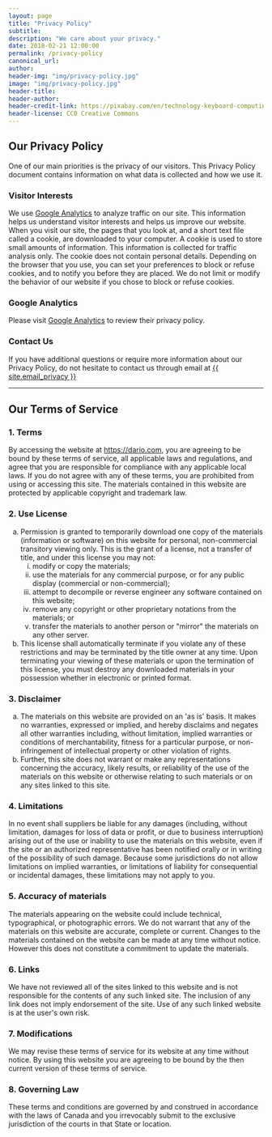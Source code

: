 ```yaml
---
layout: page
title: "Privacy Policy"
subtitle:
description: "We care about your privacy."
date: 2018-02-21 12:00:00
permalink: /privacy-policy
canonical_url:
author:
header-img: "img/privacy-policy.jpg"
image: "img/privacy-policy.jpg"
header-title:
header-author:
header-credit-link: https://pixabay.com/en/technology-keyboard-computing-785742/
header-license: CC0 Creative Commons
---
```


<h2>Our Privacy Policy</h2>

<p>One of our main priorities is the privacy of our visitors. This Privacy Policy document contains information on what data is
   collected and how we use it.</p>

<h3>Visitor Interests</h3>
<p>We use <a href=https://www.google.com/policies/privacy/partners/>Google Analytics</a> to analyze traffic on our site. This information
   helps us understand visitor interests and helps us improve our website. When you visit our site, the pages that you look at, and a
   short text file called a cookie, are downloaded to your computer. A cookie is used to store small amounts of information. This
   information is collected for traffic analysis only. The cookie does not contain personal details. Depending on the browser that you
   use, you can set your preferences to block or refuse cookies, and to notify you before they are placed. We do not limit or modify the
   behavior of our website if you chose to block or refuse cookies.</p>

<h3>Google Analytics</h3>
<p>Please visit <a href=https://www.google.com/policies/privacy/partners/>Google Analytics</a> to review their privacy policy.</p>

<h3>Contact Us</h3>
<p>If you have additional questions or require more information about our Privacy Policy, do not hesitate to contact us through email at
   <a href="mailto:{{ site.email_privacy }}">{{ site.email_privacy }}</a></p>

<hr>

<h2><a id="TOS">Our Terms of Service</a></h2>
<h3>1. Terms</h3>
<p>By accessing the website at <a href="https://dario.com">https://dario.com</a>, you are agreeing to be bound by these terms of service, all applicable laws and regulations, and agree that you are responsible for compliance with any applicable local laws. If you do not agree with any of these terms, you are prohibited from using or accessing this site. The materials contained in this website are protected by applicable copyright and trademark law.</p>
<h3>2. Use License</h3>
<ol type="a">
   <li>Permission is granted to temporarily download one copy of the materials (information or software) on this website for personal, non-commercial transitory viewing only. This is the grant of a license, not a transfer of title, and under this license you may not:
   <ol type="i">
       <li>modify or copy the materials;</li>
       <li>use the materials for any commercial purpose, or for any public display (commercial or non-commercial);</li>
       <li>attempt to decompile or reverse engineer any software contained on this website;</li>
       <li>remove any copyright or other proprietary notations from the materials; or</li>
       <li>transfer the materials to another person or "mirror" the materials on any other server.</li>
   </ol>
    </li>
   <li>This license shall automatically terminate if you violate any of these restrictions and may be terminated by the title owner at any time. Upon terminating your viewing of these materials or upon the termination of this license, you must destroy any downloaded materials in your possession whether in electronic or printed format.</li>
</ol>
<h3>3. Disclaimer</h3>
<ol type="a">
   <li>The materials on this website are provided on an 'as is' basis. It makes no warranties, expressed or implied, and hereby disclaims and negates all other warranties including, without limitation, implied warranties or conditions of merchantability, fitness for a particular purpose, or non-infringement of intellectual property or other violation of rights.</li>
   <li>Further, this site does not warrant or make any representations concerning the accuracy, likely results, or reliability of the use of the materials on this website or otherwise relating to such materials or on any sites linked to this site.</li>
</ol>
<h3>4. Limitations</h3>
<p>In no event shall suppliers be liable for any damages (including, without limitation, damages for loss of data or profit, or due to business interruption) arising out of the use or inability to use the materials on this website, even if the site or an authorized representative has been notified orally or in writing of the possibility of such damage. Because some jurisdictions do not allow limitations on implied warranties, or limitations of liability for consequential or incidental damages, these limitations may not apply to you.</p>
<h3>5. Accuracy of materials</h3>
<p>The materials appearing on the website could include technical, typographical, or photographic errors. We do not warrant that any of the materials on this website are accurate, complete or current. Changes to the materials contained on the website can be made at any time without notice. However this does not constitute a commitment to update the materials.</p>
<h3>6. Links</h3>
<p>We have not reviewed all of the sites linked to this website and is not responsible for the contents of any such linked site. The inclusion of any link does not imply endorsement of the site. Use of any such linked website is at the user's own risk.</p>
<h3>7. Modifications</h3>
<p>We may revise these terms of service for its website at any time without notice. By using this website you are agreeing to be bound by the then current version of these terms of service.</p>
<h3>8. Governing Law</h3>
<p>These terms and conditions are governed by and construed in accordance with the laws of Canada and you irrevocably submit to the exclusive jurisdiction of the courts in that State or location.</p>
